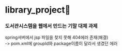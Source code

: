 # library_project📖
### 도서관시스템을 웹에서 만드는 기말 대체 과제


spring서버에서 jsp 파일을 찾지 못해 404에러 존재(해결)<br>
-> pom.xml에 groupId와 package이름이 달라서 생겼던 에러
